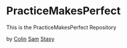 # PracticeMakesPerfect

This is the PracticeMakesPerfect Repository

by [Colin](http://cmacca.github.io)
	[Sam](#)
	[Stasy](http://aeipsapps.tumblr.com)
